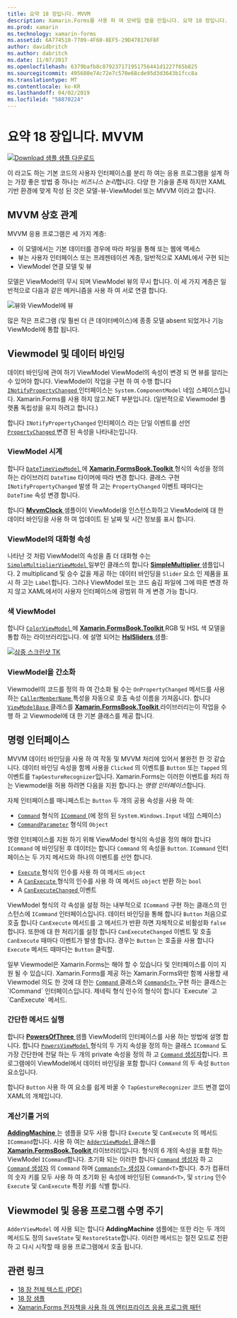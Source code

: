 ```yaml
---
title: 요약 18 장입니다. MVVM
description: Xamarin.Forms를 사용 하 여 모바일 앱을 만듭니다. 요약 18 장입니다. MVVM
ms.prod: xamarin
ms.technology: xamarin-forms
ms.assetid: 6A774510-7709-4F60-8EF5-29D478176F8F
author: davidbritch
ms.author: dabritch
ms.date: 11/07/2017
ms.openlocfilehash: 6379bafb8c879237171951756441d1227f65b825
ms.sourcegitcommit: 495680e74c72e7c570e68cde95d3d3643b1fcc8a
ms.translationtype: MT
ms.contentlocale: ko-KR
ms.lasthandoff: 04/02/2019
ms.locfileid: "58870224"
---
```

# <a name="summary-of-chapter-18-mvvm"></a>요약 18 장입니다. MVVM

[![Download 샘플](~/media/shared/download.png) 샘플 다운로드](https://github.com/xamarin/xamarin-forms-book-samples/tree/master/Chapter18)

이 라고도 하는 기본 코드의 사용자 인터페이스를 분리 하 여는 응용 프로그램을 설계 하는 가장 좋은 방법 중 하나는 *비즈니스 논리*합니다. 다양 한 기술을 존재 하지만 XAML 기반 환경에 맞게 작성 된 것은 모델-뷰-ViewModel 또는 MVVM 이라고 합니다.

## <a name="mvvm-interrelationships"></a>MVVM 상호 관계

MVVM 응용 프로그램은 세 가지 계층:

- 이 모델에서는 기본 데이터를 경우에 따라 파일을 통해 또는 웹에 액세스
- 뷰는 사용자 인터페이스 또는 프레젠테이션 계층, 일반적으로 XAML에서 구현 되는
- ViewModel 연결 모델 및 뷰

모델은 ViewModel의 무시 되며 ViewModel 뷰의 무시 합니다. 이 세 가지 계층은 일반적으로 다음과 같은 메커니즘을 사용 하 여 서로 연결 합니다.

![뷰와 ViewModel에 뷰](images/ch18fg03.png "MVVM")

많은 작은 프로그램 (및 훨씬 더 큰 데이터베이스)에 종종 모델 absent 되었거나 기능 ViewModel에 통합 됩니다.

## <a name="viewmodels-and-data-binding"></a>Viewmodel 및 데이터 바인딩

데이터 바인딩에 관여 하기 ViewModel ViewModel의 속성이 변경 되 면 뷰를 알리는 수 있어야 합니다. ViewModel이 작업을 구현 하 여 수행 합니다 [ `INotifyPropertyChanged` ](xref:System.ComponentModel.INotifyPropertyChanged) 인터페이스는 `System.ComponentModel` 네임 스페이스입니다. Xamarin.Forms를 사용 하지 않고.NET 부분입니다. (일반적으로 Viewmodel 플랫폼 독립성을 유지 하려고 합니다.)

합니다 `INotifyPropertyChanged` 인터페이스 라는 단일 이벤트를 선언 [ `PropertyChanged` ](xref:System.ComponentModel.INotifyPropertyChanged) 변경 된 속성을 나타내는입니다.

### <a name="a-viewmodel-clock"></a>ViewModel 시계

합니다 [ `DateTimeViewModel` ](https://github.com/xamarin/xamarin-forms-book-samples/blob/master/Libraries/Xamarin.FormsBook.Toolkit/Xamarin.FormsBook.Toolkit/DateTimeViewModel.cs) 에 [ **Xamarin.FormsBook.Toolkit** ](https://github.com/xamarin/xamarin-forms-book-samples/tree/master/Libraries/Xamarin.FormsBook.Toolkit/Xamarin.FormsBook.Toolkit) 형식의 속성을 정의 하는 라이브러리 `DateTime` 타이머에 따라 변경 합니다. 클래스 구현 `INotifyPropertyChanged` 발생 하 고는 `PropertyChanged` 이벤트 때마다는 `DateTime` 속성 변경 합니다.

합니다 [ **MvvmClock** ](https://github.com/xamarin/xamarin-forms-book-samples/tree/master/Chapter18/MvvmClock) 샘플이이 ViewModel을 인스턴스화하고 ViewModel에 대 한 데이터 바인딩을 사용 하 여 업데이트 된 날짜 및 시간 정보를 표시 합니다.

### <a name="interactive-properties-in-a-viewmodel"></a>ViewModel의 대화형 속성

나타난 것 처럼 ViewModel의 속성을 좀 더 대화형 수는 [ `SimpleMultiplierViewModel` ](https://github.com/xamarin/xamarin-forms-book-samples/blob/master/Chapter18/SimpleMultiplier/SimpleMultiplier/SimpleMultiplier/SimpleMultiplierViewModel.cs) 일부인 클래스의 합니다 [ **SimpleMultiplier** ](https://github.com/xamarin/xamarin-forms-book-samples/tree/master/Chapter18/SimpleMultiplier) 샘플입니다. 2 multiplicand 및 승수 값을 제공 하는 데이터 바인딩을 `Slider` 요소 인 제품을 표시 하 고는 `Label`합니다. 그러나 ViewModel 또는 코드 숨김 파일에 그에 따른 변경 하지 않고 XAML에서이 사용자 인터페이스에 광범위 하 게 변경 가능 합니다.

### <a name="a-color-viewmodel"></a>색 ViewModel

합니다 [ `ColorViewModel` ](https://github.com/xamarin/xamarin-forms-book-samples/blob/master/Libraries/Xamarin.FormsBook.Toolkit/Xamarin.FormsBook.Toolkit/ColorViewModel.cs) 에 [ **Xamarin.FormsBook.Toolkit** ](https://github.com/xamarin/xamarin-forms-book-samples/tree/master/Libraries/Xamarin.FormsBook.Toolkit/Xamarin.FormsBook.Toolkit) RGB 및 HSL 색 모델을 통합 하는 라이브러리입니다. 에 설명 되어는 [ **HslSliders** ](https://github.com/xamarin/xamarin-forms-book-samples/tree/master/Chapter18/HslSliders) 샘플:

[![삼중 스크린샷 TK](images/ch18fg08-small.png "HSL 색 모델")](images/ch18fg08-large.png#lightbox "HSL 색 모델")

### <a name="streamlining-the-viewmodel"></a>ViewModel을 간소화

Viewmodel의 코드를 정의 하 여 간소화 될 수는 `OnPropertyChanged` 메서드를 사용 하는 [ `CallerMemberName` ](xref:System.Runtime.CompilerServices.CallerMemberNameAttribute) 특성을 자동으로 호출 속성 이름을 가져옵니다. 합니다 [ `ViewModelBase` ](https://github.com/xamarin/xamarin-forms-book-samples/blob/master/Libraries/Xamarin.FormsBook.Toolkit/Xamarin.FormsBook.Toolkit/ViewModelBase.cs) 클래스를 [ **Xamarin.FormsBook.Toolkit** ](https://github.com/xamarin/xamarin-forms-book-samples/tree/master/Libraries/Xamarin.FormsBook.Toolkit/Xamarin.FormsBook.Toolkit) 라이브러리는이 작업을 수행 하 고 Viewmodel에 대 한 기본 클래스를 제공 합니다.

## <a name="the-command-interface"></a>명령 인터페이스

MVVM 데이터 바인딩을 사용 하 여 작동 및 MVVM 처리에 있어서 불완전 한 것 같습니다. 데이터 바인딩 속성을 함께 사용을 `Clicked` 의 이벤트를 `Button` 또는 `Tapped` 의 이벤트를 `TapGestureRecognizer`입니다. Xamarin.Forms는 이러한 이벤트를 처리 하는 Viewmodel을 허용 하려면 다음을 지원 합니다.는 *명령 인터페이스*합니다.

자체 인터페이스를 매니페스트는 `Button` 두 개의 공용 속성을 사용 하 여:

- [`Command`](xref:Xamarin.Forms.Button.Command) 형식의 [ `ICommand` ](xref:System.Windows.Input.ICommand) (에 정의 된 `System.Windows.Input` 네임 스페이스)
- [`CommandParameter`](xref:Xamarin.Forms.Button.CommandParameter) 형식의 `Object`

명령 인터페이스를 지원 하기 위해 ViewModel 형식의 속성을 정의 해야 합니다 `ICommand` 에 바인딩된 후 데이터는 합니다 `Command` 의 속성을 `Button`. `ICommand` 인터페이스는 두 가지 메서드와 하나의 이벤트를 선언 합니다.

- [ `Execute` ](xref:System.Windows.Input.ICommand.Execute(System.Object)) 형식의 인수를 사용 하 여 메서드 `object`
- A [ `CanExecute` ](xref:System.Windows.Input.ICommand.CanExecute(System.Object)) 형식의 인수를 사용 하 여 메서드 `object` 반환 하는 `bool`
- A [ `CanExecuteChanged` ](xref:System.Windows.Input.ICommand.CanExecuteChanged) 이벤트

ViewModel 형식의 각 속성을 설정 하는 내부적으로 `ICommand` 구현 하는 클래스의 인스턴스에 `ICommand` 인터페이스입니다. 데이터 바인딩을 통해 합니다 `Button` 처음으로 호출 합니다 `CanExecute` 메서드를 고 메서드가 반환 하면 자체적으로 비활성화 `false`합니다. 또한에 대 한 처리기를 설정 합니다 `CanExecuteChanged` 이벤트 및 호출 `CanExecute` 때마다 이벤트가 발생 합니다. 경우는 `Button` 는 호출을 사용 합니다 `Execute` 메서드 때마다는 `Button` 클릭할.

일부 Viewmodel은 Xamarin.Forms는 해야 할 수 있습니다 및 인터페이스를 이미 지원 될 수 있습니다. Xamarin.Forms를 제공 하는 Xamarin.Forms와만 함께 사용할 새 Viewmodel 의도 한 것에 대 한는 [ `Command` ](xref:Xamarin.Forms.Command) 클래스와 [ `Command<T>` ](xref:Xamarin.Forms.Command`1) 구현 하는 클래스는 `ICommand` 인터페이스입니다. 제네릭 형식 인수의 형식이 합니다 `Execute` 고 `CanExecute` 메서드.

### <a name="simple-method-executions"></a>간단한 메서드 실행

합니다 [ **PowersOfThree** ](https://github.com/xamarin/xamarin-forms-book-samples/tree/master/Chapter18/PowersOfThree) 샘플 ViewModel의 인터페이스를 사용 하는 방법에 설명 합니다. 합니다 [ `PowersViewModel` ](https://github.com/xamarin/xamarin-forms-book-samples/blob/master/Chapter18/PowersOfThree/PowersOfThree/PowersOfThree/PowersViewModel.cs) 형식의 두 가지 속성을 정의 하는 클래스 `ICommand` 도 가장 간단한에 전달 하는 두 개의 private 속성을 정의 하 고 [ `Command` 생성자](xref:Xamarin.Forms.Command.%23ctor(System.Action))합니다. 프로그램에이 ViewModel에서 데이터 바인딩을 포함 합니다 `Command` 의 두 속성 `Button` 요소입니다.

합니다 `Button` 사용 하 여 요소를 쉽게 바꿀 수 `TapGestureRecognizer` 코드 변경 없이 XAML의 개체입니다.

### <a name="a-calculator-almost"></a>계산기를 거의

[ **AddingMachine** ](https://github.com/xamarin/xamarin-forms-book-samples/tree/master/Chapter18/AddingMachine) 는 샘플을 모두 사용 합니다 `Execute` 및 `CanExecute` 의 메서드 `ICommand`합니다. 사용 하 여는 [ `AdderViewModel` ](https://github.com/xamarin/xamarin-forms-book-samples/blob/master/Libraries/Xamarin.FormsBook.Toolkit/Xamarin.FormsBook.Toolkit/AdderViewModel.cs) 클래스를 [ **Xamarin.FormsBook.Toolkit** ](https://github.com/xamarin/xamarin-forms-book-samples/blob/master/Libraries/Xamarin.FormsBook.Toolkit/Xamarin.FormsBook.Toolkit/AdderViewModel.cs) 라이브러리입니다. 형식의 6 개의 속성을 포함 하는 ViewModel `ICommand`합니다. 초기화 되는 이러한 합니다 [ `Command` 생성자](xref:Xamarin.Forms.Command.%23ctor(System.Action)) 하 고 [ `Command` 생성자](xref:Xamarin.Forms.Command.%23ctor(System.Action,System.Func{System.Boolean})) 의 `Command` 하며 [ `Command<T>` 생성자](https://docs.microsoft.com/dotnet/api/xamarin.forms.command.-ctor?view=xamarin-forms#Xamarin_Forms_Command__ctor_System_Action_System_Object__System_Func_System_Object_System_Boolean__) `Command<T>`합니다. 추가 컴퓨터의 숫자 키를 모두 사용 하 여 초기화 된 속성에 바인딩된 `Command<T>`, 및 `string` 인수 `Execute` 및 `CanExecute` 특정 키를 식별 합니다.

## <a name="viewmodels-and-the-application-lifecycle"></a>Viewmodel 및 응용 프로그램 수명 주기

`AdderViewModel` 에 사용 되는 합니다 **AddingMachine** 샘플에는 또한 라는 두 개의 메서드도 정의 `SaveState` 및 `RestoreState`합니다. 이러한 메서드는 절전 모드로 전환 하 고 다시 시작할 때 응용 프로그램에서 호출 됩니다.



## <a name="related-links"></a>관련 링크

- [18 장 전체 텍스트 (PDF)](https://download.xamarin.com/developer/xamarin-forms-book/XamarinFormsBook-Ch18-Apr2016.pdf)
- [18 장 샘플](https://github.com/xamarin/xamarin-forms-book-samples/tree/master/Chapter18)
- [Xamarin.Forms 전자책을 사용 하 여 엔터프라이즈 응용 프로그램 패턴](~/xamarin-forms/enterprise-application-patterns/index.md)
